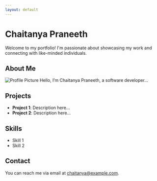 ```yaml
---
layout: default
---
```


# Chaitanya Praneeth
Welcome to my portfolio! I'm passionate about showcasing my work and connecting with like-minded individuals.

## About Me
![Profile Picture](assets/images/profile-pic.png)
Hello, I’m Chaitanya Praneeth, a software developer...

## Projects
- **Project 1**: Description here...
- **Project 2**: Description here...

## Skills
- Skill 1
- Skill 2

## Contact
You can reach me via email at chaitanya@example.com.
